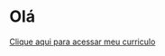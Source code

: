 <h1>Olá</h1>
<a href="https://maicodaniel.github.io/curriculo/" target="_blank">Clique aqui para acessar meu curriculo</a>
